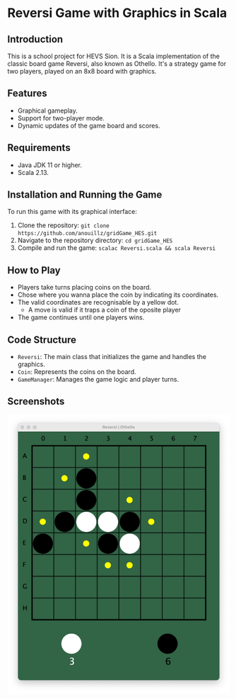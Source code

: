 # Reversi Game with Graphics in Scala

## Introduction
This is a school project for HEVS Sion. It is a Scala implementation of the classic board game Reversi, also known as Othello. It's a strategy game for two players, played on an 8x8 board with graphics.

## Features
- Graphical gameplay.
- Support for two-player mode.
- Dynamic updates of the game board and scores.

## Requirements
- Java JDK 11 or higher.
- Scala 2.13.

## Installation and Running the Game
To run this game with its graphical interface:
1. Clone the repository: `git clone https://github.com/anouillz/gridGame_HES.git`
2. Navigate to the repository directory: `cd gridGame_HES`
3. Compile and run the game: `scalac Reversi.scala && scala Reversi`

## How to Play
- Players take turns placing coins on the board.
- Chose where you wanna place the coin by indicating its coordinates.
- The valid coordinates are recognisable by a yellow dot.
    - A move is valid if it traps a coin of the oposite player
- The game continues until one players wins.

## Code Structure
- `Reversi`: The main class that initializes the game and handles the graphics.
- `Coin`: Represents the coins on the board.
- `GameManager`: Manages the game logic and player turns.

## Screenshots
![Reversi Game Screenshot](res/ReversiGame.png)


